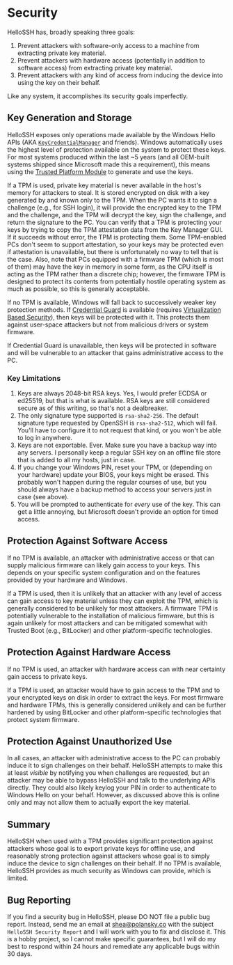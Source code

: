 # Security

HelloSSH has, broadly speaking three goals:

1. Prevent attackers with software-only access to a machine from extracting private key material.
2. Prevent attackers with hardware access (potentially in addition to software access) from extracting private key material.
3. Prevent attackers with any kind of access from inducing the device into using the key on their behalf.

Like any system, it accomplishes its security goals imperfectly. 

## Key Generation and Storage

HelloSSH exposes only operations made available by the Windows Hello APIs (AKA [`KeyCredentialManager`](https://docs.microsoft.com/en-us/uwp/api/windows.security.credentials.keycredentialmanager?view=winrt-19041) and friends). Windows automatically uses the highest level of protection available on the system to protect these keys. For most systems produced within the last ~5 years (and all OEM-built systems shipped since Microsoft made this a requirement), this means using the [Trusted Platform Module](https://en.wikipedia.org/wiki/Trusted_Platform_Module) to generate and use the keys. 

If a TPM is used, private key material is never available in the host's memory for attackers to steal. It is stored encrypted on disk with a key generated by and known only to the TPM. When the PC wants it to sign a challenge (e.g., for SSH login), it will provide the encrypted key to the TPM and the challenge, and the TPM will decrypt the key, sign the challenge, and return the signature to the PC. You can verify that a TPM is protecting your keys by trying to copy the TPM attestation data from the Key Manager GUI. If it succeeds without error, the TPM is protecting them. Some TPM-enabled PCs don't seem to support attestation, so your keys may be protected even if attestation is unavailable, but there is unfortunately no way to tell that is the case. Also, note that PCs equipped with a firmware TPM (which is most of them) may have the key in memory in some form, as the CPU itself is acting as the TPM rather than a discrete chip; however, the firmware TPM is designed to protect its contents from potentially hostile operating system as much as possible, so this is generally acceptable.

If no TPM is available, Windows will fall back to successively weaker key protection methods. If [Credential Guard](https://docs.microsoft.com/en-us/windows/security/identity-protection/credential-guard/credential-guard-requirements) is available (requires [Virtualization Based Security](https://docs.microsoft.com/en-us/windows-hardware/design/device-experiences/oem-vbs)), then keys will be protected with it. This protects them against user-space attackers but not from malicious drivers or system firmware. 

If Credential Guard is unavailable, then keys will be protected in software and will be vulnerable to an attacker that gains administrative access to the PC.

### Key Limitations

1. Keys are always 2048-bit RSA keys. Yes, I would prefer ECDSA or ed25519, but that is what is available. RSA keys are still considered secure as of this writing, so that's not a dealbreaker.
2. The only signature type supported is `rsa-sha2-256`. The default signature type requested by OpenSSH is `rsa-sha2-512`, which will fail. You'll have to configure it to not request that kind, or you won't be able to log in anywhere.
3. Keys are not exportable. Ever. Make sure you have a backup way into any servers. I personally keep a regular SSH key on an offline file store that is added to all my hosts, just in case. 
4. If you change your Windows PIN, reset your TPM, or (depending on your hardware) update your BIOS, your keys might be erased. This probably won't happen during the regular courses of use, but you should always have a backup method to access your servers just in case (see above).
5. You will be prompted to authenticate for *every* use of the key. This can get a little annoying, but Microsoft doesn't provide an option for timed access. 

## Protection Against Software Access

If no TPM is available, an attacker with administrative access or that can supply malicious firmware can likely gain access to your keys. This depends on your specific system configuration and on the features provided by your hardware and Windows. 

If a TPM is used, then it is unlikely that an attacker with any level of access can gain access to key material unless they can exploit the TPM, which is generally considered to be unlikely for most attackers. A firmware TPM is potentially vulnerable to the installation of malicious firmware, but this is again unlikely for most attackers and can be mitigated somewhat with Trusted Boot (e.g., BitLocker) and other platform-specific technologies.

## Protection Against Hardware Access

If no TPM is used, an attacker with hardware access can with near certainty gain access to private keys. 

If a TPM is used, an attacker would have to gain access to the TPM and to your encrypted keys on disk in order to extract the keys. For most firmware and hardware TPMs, this is generally considered unlikely and can be further hardened by using BitLocker and other platform-specific technologies that protect system firmware.

## Protection Against Unauthorized Use

In all cases, an attacker with administrative access to the PC can probably induce it to sign challenges on their behalf. HelloSSH attempts to make this at least *visible* by notifying you when challenges are requested, but an attacker may be able to bypass HelloSSH and talk to the underlying APIs directly. They could also likely keylog your PIN in order to authenticate to Windows Hello on your behalf. However, as discussed above this is online only and may not allow them to actually export the key material.

## Summary

HelloSSH when used with a TPM provides significant protection against attackers whose goal is to export private keys for offline use, and reasonably strong protection against attackers whose goal is to simply induce the device to sign challenges on their behalf. If no TPM is available, HelloSSH provides as much security as Windows can provide, which is limited.

## Bug Reporting

If you find a security bug in HelloSSH, please DO NOT file a public bug report. Instead, send me an email at shea@polansky.co with the subject `HelloSSH Security Report` and I will work with you to fix and disclose it. This is a hobby project, so I cannot make specific guarantees, but I will do my best to respond within 24 hours and remediate any applicable bugs within 30 days.